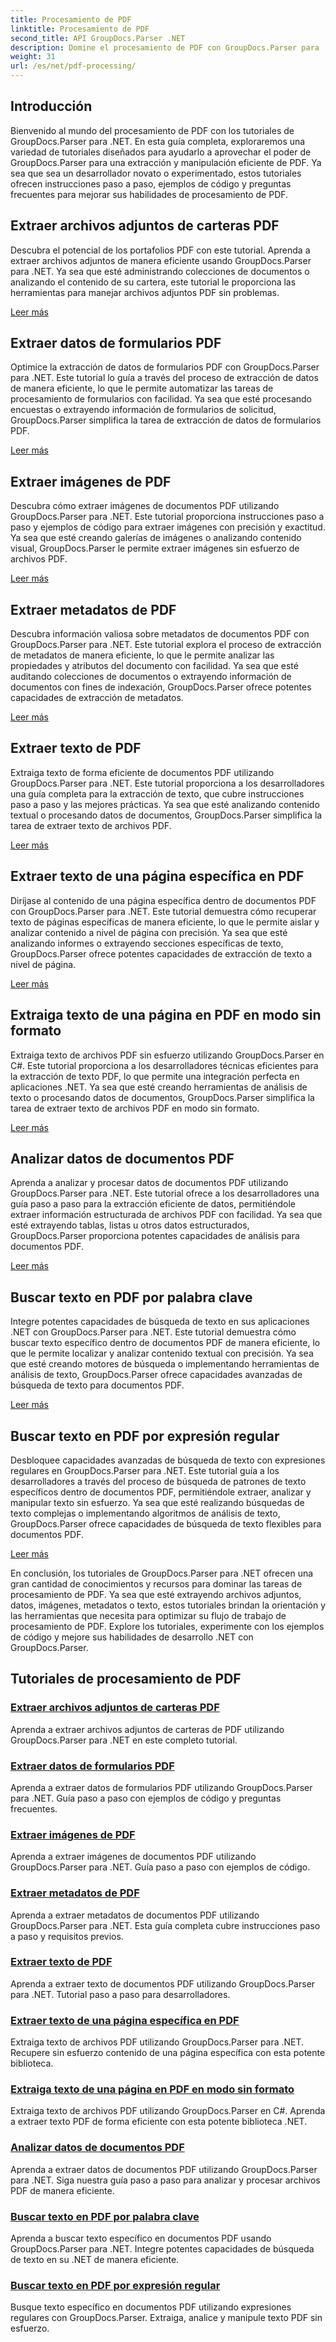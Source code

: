 ```yaml
---
title: Procesamiento de PDF
linktitle: Procesamiento de PDF
second_title: API GroupDocs.Parser .NET
description: Domine el procesamiento de PDF con GroupDocs.Parser para .NET. Aprenda a extraer archivos adjuntos, datos, imágenes, metadatos y texto de manera eficiente desde archivos PDF.
weight: 31
url: /es/net/pdf-processing/
---
```

## Introducción

Bienvenido al mundo del procesamiento de PDF con los tutoriales de GroupDocs.Parser para .NET. En esta guía completa, exploraremos una variedad de tutoriales diseñados para ayudarlo a aprovechar el poder de GroupDocs.Parser para una extracción y manipulación eficiente de PDF. Ya sea que sea un desarrollador novato o experimentado, estos tutoriales ofrecen instrucciones paso a paso, ejemplos de código y preguntas frecuentes para mejorar sus habilidades de procesamiento de PDF.

## Extraer archivos adjuntos de carteras PDF
Descubra el potencial de los portafolios PDF con este tutorial. Aprenda a extraer archivos adjuntos de manera eficiente usando GroupDocs.Parser para .NET. Ya sea que esté administrando colecciones de documentos o analizando el contenido de su cartera, este tutorial le proporciona las herramientas para manejar archivos adjuntos PDF sin problemas.

[Leer más](./extract-attachments-from-pdf-portfolios/)

## Extraer datos de formularios PDF
Optimice la extracción de datos de formularios PDF con GroupDocs.Parser para .NET. Este tutorial lo guía a través del proceso de extracción de datos de manera eficiente, lo que le permite automatizar las tareas de procesamiento de formularios con facilidad. Ya sea que esté procesando encuestas o extrayendo información de formularios de solicitud, GroupDocs.Parser simplifica la tarea de extracción de datos de formularios PDF.

[Leer más](./extract-data-from-pdf-forms/)

## Extraer imágenes de PDF
Descubra cómo extraer imágenes de documentos PDF utilizando GroupDocs.Parser para .NET. Este tutorial proporciona instrucciones paso a paso y ejemplos de código para extraer imágenes con precisión y exactitud. Ya sea que esté creando galerías de imágenes o analizando contenido visual, GroupDocs.Parser le permite extraer imágenes sin esfuerzo de archivos PDF.

[Leer más](./extract-images-from-pdf/)

## Extraer metadatos de PDF
Descubra información valiosa sobre metadatos de documentos PDF con GroupDocs.Parser para .NET. Este tutorial explora el proceso de extracción de metadatos de manera eficiente, lo que le permite analizar las propiedades y atributos del documento con facilidad. Ya sea que esté auditando colecciones de documentos o extrayendo información de documentos con fines de indexación, GroupDocs.Parser ofrece potentes capacidades de extracción de metadatos.

[Leer más](./extract-metadata-from-pdf/)

## Extraer texto de PDF
Extraiga texto de forma eficiente de documentos PDF utilizando GroupDocs.Parser para .NET. Este tutorial proporciona a los desarrolladores una guía completa para la extracción de texto, que cubre instrucciones paso a paso y las mejores prácticas. Ya sea que esté analizando contenido textual o procesando datos de documentos, GroupDocs.Parser simplifica la tarea de extraer texto de archivos PDF.

[Leer más](./extract-text-from-pdf/)

## Extraer texto de una página específica en PDF
Diríjase al contenido de una página específica dentro de documentos PDF con GroupDocs.Parser para .NET. Este tutorial demuestra cómo recuperar texto de páginas específicas de manera eficiente, lo que le permite aislar y analizar contenido a nivel de página con precisión. Ya sea que esté analizando informes o extrayendo secciones específicas de texto, GroupDocs.Parser ofrece potentes capacidades de extracción de texto a nivel de página.

[Leer más](./extract-text-from-specific-page-in-pdf/)

## Extraiga texto de una página en PDF en modo sin formato
Extraiga texto de archivos PDF sin esfuerzo utilizando GroupDocs.Parser en C#. Este tutorial proporciona a los desarrolladores técnicas eficientes para la extracción de texto PDF, lo que permite una integración perfecta en aplicaciones .NET. Ya sea que esté creando herramientas de análisis de texto o procesando datos de documentos, GroupDocs.Parser simplifica la tarea de extraer texto de archivos PDF en modo sin formato.

[Leer más](./extract-text-from-page-in-pdf-in-raw-mode/)

## Analizar datos de documentos PDF
Aprenda a analizar y procesar datos de documentos PDF utilizando GroupDocs.Parser para .NET. Este tutorial ofrece a los desarrolladores una guía paso a paso para la extracción eficiente de datos, permitiéndole extraer información estructurada de archivos PDF con facilidad. Ya sea que esté extrayendo tablas, listas u otros datos estructurados, GroupDocs.Parser proporciona potentes capacidades de análisis para documentos PDF.

[Leer más](./parse-data-from-pdf-documents/)

## Buscar texto en PDF por palabra clave
Integre potentes capacidades de búsqueda de texto en sus aplicaciones .NET con GroupDocs.Parser para .NET. Este tutorial demuestra cómo buscar texto específico dentro de documentos PDF de manera eficiente, lo que le permite localizar y analizar contenido textual con precisión. Ya sea que esté creando motores de búsqueda o implementando herramientas de análisis de texto, GroupDocs.Parser ofrece capacidades avanzadas de búsqueda de texto para documentos PDF.

[Leer más](./search-text-in-pdf-by-keyword/)

## Buscar texto en PDF por expresión regular
Desbloquee capacidades avanzadas de búsqueda de texto con expresiones regulares en GroupDocs.Parser para .NET. Este tutorial guía a los desarrolladores a través del proceso de búsqueda de patrones de texto específicos dentro de documentos PDF, permitiéndole extraer, analizar y manipular texto sin esfuerzo. Ya sea que esté realizando búsquedas de texto complejas o implementando algoritmos de análisis de texto, GroupDocs.Parser ofrece capacidades de búsqueda de texto flexibles para documentos PDF.

[Leer más](./search-text-in-pdf-by-regular-expression/)

En conclusión, los tutoriales de GroupDocs.Parser para .NET ofrecen una gran cantidad de conocimientos y recursos para dominar las tareas de procesamiento de PDF. Ya sea que esté extrayendo archivos adjuntos, datos, imágenes, metadatos o texto, estos tutoriales brindan la orientación y las herramientas que necesita para optimizar su flujo de trabajo de procesamiento de PDF. Explore los tutoriales, experimente con los ejemplos de código y mejore sus habilidades de desarrollo .NET con GroupDocs.Parser.
## Tutoriales de procesamiento de PDF
### [Extraer archivos adjuntos de carteras PDF](./extract-attachments-from-pdf-portfolios/)
Aprenda a extraer archivos adjuntos de carteras de PDF utilizando GroupDocs.Parser para .NET en este completo tutorial.
### [Extraer datos de formularios PDF](./extract-data-from-pdf-forms/)
Aprenda a extraer datos de formularios PDF utilizando GroupDocs.Parser para .NET. Guía paso a paso con ejemplos de código y preguntas frecuentes.
### [Extraer imágenes de PDF](./extract-images-from-pdf/)
Aprenda a extraer imágenes de documentos PDF utilizando GroupDocs.Parser para .NET. Guía paso a paso con ejemplos de código.
### [Extraer metadatos de PDF](./extract-metadata-from-pdf/)
Aprenda a extraer metadatos de documentos PDF utilizando GroupDocs.Parser para .NET. Esta guía completa cubre instrucciones paso a paso y requisitos previos.
### [Extraer texto de PDF](./extract-text-from-pdf/)
Aprenda a extraer texto de documentos PDF utilizando GroupDocs.Parser para .NET. Tutorial paso a paso para desarrolladores.
### [Extraer texto de una página específica en PDF](./extract-text-from-specific-page-in-pdf/)
Extraiga texto de archivos PDF utilizando GroupDocs.Parser para .NET. Recupere sin esfuerzo contenido de una página específica con esta potente biblioteca.
### [Extraiga texto de una página en PDF en modo sin formato](./extract-text-from-page-in-pdf-in-raw-mode/)
Extraiga texto de archivos PDF utilizando GroupDocs.Parser en C#. Aprenda a extraer texto PDF de forma eficiente con esta potente biblioteca .NET.
### [Analizar datos de documentos PDF](./parse-data-from-pdf-documents/)
Aprenda a extraer datos de documentos PDF utilizando GroupDocs.Parser para .NET. Siga nuestra guía paso a paso para analizar y procesar archivos PDF de manera eficiente.
### [Buscar texto en PDF por palabra clave](./search-text-in-pdf-by-keyword/)
Aprenda a buscar texto específico en documentos PDF usando GroupDocs.Parser para .NET. Integre potentes capacidades de búsqueda de texto en su .NET de manera eficiente.
### [Buscar texto en PDF por expresión regular](./search-text-in-pdf-by-regular-expression/)
Busque texto específico en documentos PDF utilizando expresiones regulares con GroupDocs.Parser. Extraiga, analice y manipule texto PDF sin esfuerzo.